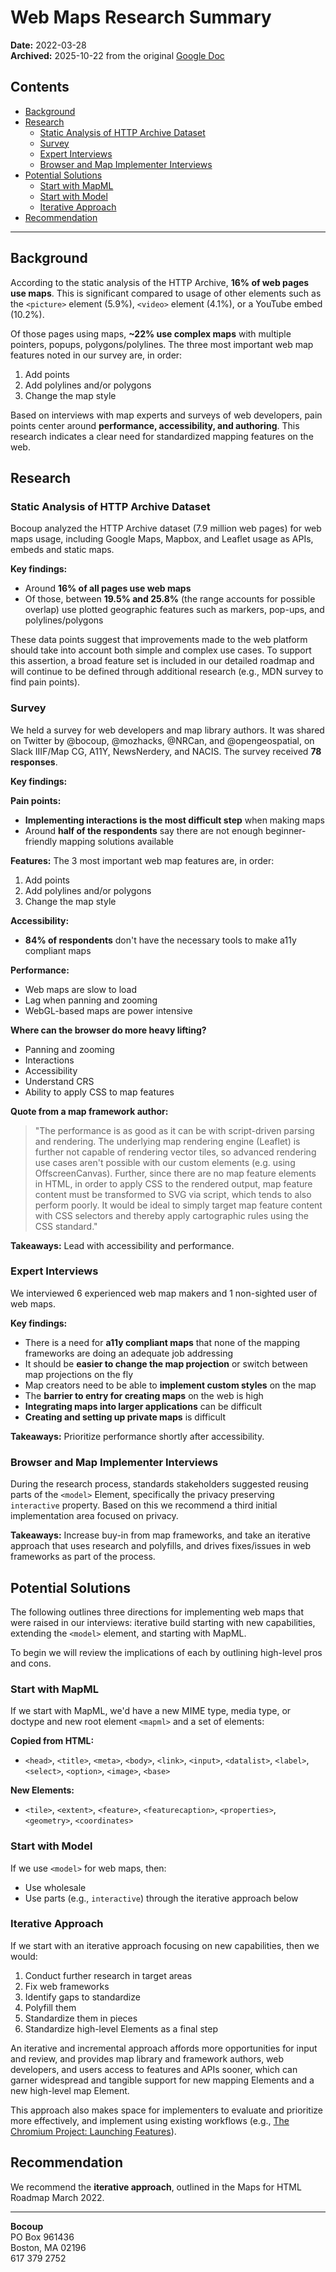 
# Web Maps Research Summary

**Date:** 2022-03-28  
**Archived:** 2025-10-22 from the original [Google Doc](https://docs.google.com/document/d/e/2PACX-1vRXTxEOqP6xmdgPEmqir8r-kDvwVfA8oTC4vvv_XhoRk9mClLtzMx0BdoMaPIctwftkWI3U7yTS3Bkq/pub)

## Contents

- [Background](#background)
- [Research](#research)
  - [Static Analysis of HTTP Archive Dataset](#static-analysis-of-http-archive-dataset)
  - [Survey](#survey)
  - [Expert Interviews](#expert-interviews)
  - [Browser and Map Implementer Interviews](#browser-and-map-implementer-interviews)
- [Potential Solutions](#potential-solutions)
  - [Start with MapML](#start-with-mapml)
  - [Start with Model](#start-with-model)
  - [Iterative Approach](#iterative-approach)
- [Recommendation](#recommendation)

---

## Background

According to the static analysis of the HTTP Archive, **16% of web pages use maps**. This is significant compared to usage of other elements such as the `<picture>` element (5.9%), `<video>` element (4.1%), or a YouTube embed (10.2%).

Of those pages using maps, **~22% use complex maps** with multiple pointers, popups, polygons/polylines. The three most important web map features noted in our survey are, in order:
1. Add points
2. Add polylines and/or polygons
3. Change the map style

Based on interviews with map experts and surveys of web developers, pain points center around **performance, accessibility, and authoring**. This research indicates a clear need for standardized mapping features on the web.

## Research

### Static Analysis of HTTP Archive Dataset

Bocoup analyzed the HTTP Archive dataset (7.9 million web pages) for web maps usage, including Google Maps, Mapbox, and Leaflet usage as APIs, embeds and static maps.

**Key findings:**

- Around **16% of all pages use web maps**
- Of those, between **19.5% and 25.8%** (the range accounts for possible overlap) use plotted geographic features such as markers, pop-ups, and polylines/polygons

These data points suggest that improvements made to the web platform should take into account both simple and complex use cases. To support this assertion, a broad feature set is included in our detailed roadmap and will continue to be defined through additional research (e.g., MDN survey to find pain points).

### Survey

We held a survey for web developers and map library authors. It was shared on Twitter by @bocoup, @mozhacks, @NRCan, and @opengeospatial, on Slack IIIF/Map CG, A11Y, NewsNerdery, and NACIS. The survey received **78 responses**.

**Key findings:**

**Pain points:**
- **Implementing interactions is the most difficult step** when making maps
- Around **half of the respondents** say there are not enough beginner-friendly mapping solutions available

**Features:** The 3 most important web map features are, in order:
1. Add points
2. Add polylines and/or polygons
3. Change the map style

**Accessibility:**
- **84% of respondents** don't have the necessary tools to make a11y compliant maps

**Performance:**
- Web maps are slow to load
- Lag when panning and zooming
- WebGL-based maps are power intensive

**Where can the browser do more heavy lifting?**
- Panning and zooming
- Interactions
- Accessibility
- Understand CRS
- Ability to apply CSS to map features

**Quote from a map framework author:**

> "The performance is as good as it can be with script-driven parsing and rendering. The underlying map rendering engine (Leaflet) is further not capable of rendering vector tiles, so advanced rendering use cases aren't possible with our custom elements (e.g. using OffscreenCanvas). Further, since there are no map feature elements in HTML, in order to apply CSS to the rendered output, map feature content must be transformed to SVG via script, which tends to also perform poorly. It would be ideal to simply target map feature content with CSS selectors and thereby apply cartographic rules using the CSS standard."

**Takeaways:** Lead with accessibility and performance.

### Expert Interviews

We interviewed 6 experienced web map makers and 1 non-sighted user of web maps.

**Key findings:**

- There is a need for **a11y compliant maps** that none of the mapping frameworks are doing an adequate job addressing
- It should be **easier to change the map projection** or switch between map projections on the fly
- Map creators need to be able to **implement custom styles** on the map
- The **barrier to entry for creating maps** on the web is high
- **Integrating maps into larger applications** can be difficult
- **Creating and setting up private maps** is difficult

**Takeaways:** Prioritize performance shortly after accessibility.

### Browser and Map Implementer Interviews

During the research process, standards stakeholders suggested reusing parts of the `<model>` Element, specifically the privacy preserving `interactive` property. Based on this we recommend a third initial implementation area focused on privacy.

**Takeaways:** Increase buy-in from map frameworks, and take an iterative approach that uses research and polyfills, and drives fixes/issues in web frameworks as part of the process.

## Potential Solutions

The following outlines three directions for implementing web maps that were raised in our interviews: iterative build starting with new capabilities, extending the `<model>` element, and starting with MapML.

To begin we will review the implications of each by outlining high-level pros and cons.

### Start with MapML

If we start with MapML, we'd have a new MIME type, media type, or doctype and new root element `<mapml>` and a set of elements:

**Copied from HTML:**
- `<head>`, `<title>`, `<meta>`, `<body>`, `<link>`, `<input>`, `<datalist>`, `<label>`, `<select>`, `<option>`, `<image>`, `<base>`

**New Elements:**
- `<tile>`, `<extent>`, `<feature>`, `<featurecaption>`, `<properties>`, `<geometry>`, `<coordinates>`

### Start with Model

If we use `<model>` for web maps, then:

- Use wholesale
- Use parts (e.g., `interactive`) through the iterative approach below

### Iterative Approach

If we start with an iterative approach focusing on new capabilities, then we would:

1. Conduct further research in target areas
2. Fix web frameworks
3. Identify gaps to standardize
4. Polyfill them
5. Standardize them in pieces
6. Standardize high-level Elements as a final step

An iterative and incremental approach affords more opportunities for input and review, and provides map library and framework authors, web developers, and users access to features and APIs sooner, which can garner widespread and tangible support for new mapping Elements and a new high-level map Element.

This approach also makes space for implementers to evaluate and prioritize more effectively, and implement using existing workflows (e.g., [The Chromium Project: Launching Features](https://www.chromium.org/blink/launching-features/)).

## Recommendation

We recommend the **iterative approach**, outlined in the Maps for HTML Roadmap March 2022.

---

**Bocoup**  
PO Box 961436  
Boston, MA 02196  
617 379 2752
